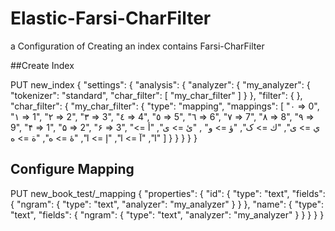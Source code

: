 # Elastic-Farsi-CharFilter
a Configuration of Creating an index contains Farsi-CharFilter

##Create Index

  PUT new_index
  {
    "settings": {
      "analysis": {
        "analyzer": {
          "my_analyzer": {
            "tokenizer": "standard",
            "char_filter": [
              "my_char_filter"
            ]
          }
        },
        "filter": {
        },
        "char_filter": {
          "my_char_filter": {
            "type": "mapping",
            "mappings": [
              "٠ => 0",
              "١ => 1",
              "٢ => 2",
              "٣ => 3",
              "٤ => 4",
              "٥ => 5",
              "٦ => 6",
              "۷ => 7",
              "۸ => 8",
              "٩ => 9",
              "۴ => 1",
              "۵ => 2",
              "۶ => 3",
              "ي => ی",
              "ك => ک",
              "ؤ => و" ,
              "ئ => ی",
              "أ => ا",
              "آ => ا",
              "إ => ا",
              "ۀ => ه",
              "ة => ه" 
            ]
          }
        }
      }
    }
  }

## Configure Mapping

  PUT new_book_test/_mapping
  {
    "properties": {
      "id": {
        "type": "text",
        "fields": {
          "ngram": {
            "type": "text",
            "analyzer": "my_analyzer"
          }
        }
      },
      "name": {
        "type": "text",
        "fields": {
          "ngram": {
            "type": "text",
            "analyzer": "my_analyzer"
          }
        }
      }
    }
  }
